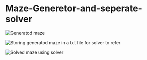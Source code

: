 # Maze-Generetor-and-seperate-solver

![Generatod maze](https://user-images.githubusercontent.com/95247831/200484780-d9e64b44-65d9-417f-8b99-f7b8a298b7ba.png)

![Storing generatod maze in a txt file for solver to refer](https://user-images.githubusercontent.com/95247831/200484788-b50c0f8b-7a19-49f6-9a11-aee4bbf7d82c.png)

![Solved maze using solver](https://user-images.githubusercontent.com/95247831/200484785-193b5cd5-8ebf-4148-9fa9-36133bdbdd4f.png)

